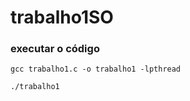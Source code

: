 # trabalho1SO


### executar o código

```console
gcc trabalho1.c -o trabalho1 -lpthread
```

```console
./trabalho1
```
